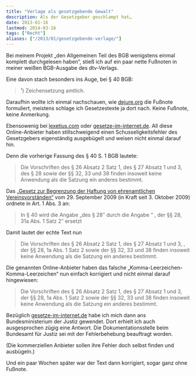 ```yaml
---
title: "Verlage als gesetzgebende Gewalt"
description: Als der Gesetzgeber geschlampt hat…
date: 2013-01-16
lastmod: 2014-03-16
tags: ["Recht"]
aliases: ["/2013/01/gesetzgebende-verlage/"]
---
```

Bei meinem Projekt „den Allgemeinen Teil des BGB wenigstens einmal komplett durchgelesen haben“, stieß ich auf ein paar nette Fußnoten in meiner weißen BGB-Ausgabe des dtv-Verlags.

Eine davon stach besonders ins Auge, bei § 40 BGB:

> ¹) Zeichensetzung amtlich.

Daraufhin wollte ich einmal nachschauen, wie [dejure.org](http://dejure.org/gesetze/BGB/40.html) die Fußnote formuliert, meistens schlage ich Gesetzestexte ja dort nach. Keine Fußnote, keine Anmerkung.

Ebensowenig bei [lexetius.com](http://lexetius.com/) oder [gesetze-im-internet.de](https://www.gesetze-im-internet.de/). All diese Online-Anbieter haben stillschweigend einen Schusseligkeitsfehler des Gesetzgebers eigenständig ausgebügelt und weisen nicht einmal darauf hin.

Denn die vorherige Fassung des § 40 S. 1 BGB lautete:

> Die Vorschriften des § 26 Absatz 2 Satz 1, des § 27 Absatz 1 und 3, des § 28 sowie der §§ 32, 33 und 38 finden insoweit keine Anwendung als die Satzung ein anderes bestimmt.

Das [„Gesetz zur Begrenzung der Haftung von ehrenamtlichen Vereinsvorständen“](http://www.bgbl.de/Xaver/start.xav?startbk=Bundesanzeiger_BGBl&start=//*%5B@attr_id=%27bgbl109s3161.pdf%27%5D) vom 29. September 2009 (in Kraft seit 3. Oktober 2009) ordnete in Art. 1 Abs. 3 an:

> In § 40 wird die Angabe „des § 28″ durch die Angabe “ , der §§ 28, 31a Abs. 1 Satz 2″ ersetzt

Damit lautet der echte Text nun

> Die Vorschriften des § 26 Absatz 2 Satz 1, des § 27 Absatz 1 und 3, , der §§ 28, 1a Abs. 1 Satz 2 sowie der §§ 32, 33 und 38 finden insoweit keine Anwendung als die Satzung ein anderes bestimmt.

Die genannten Online-Anbieter haben das falsche „Komma-Leerzeichen-Komma-Leerzeichen“ nun einfach korrigiert und nicht einmal darauf hingewiesen:

> Die Vorschriften des § 26 Absatz 2 Satz 1, des § 27 Absatz 1 und 3, der §§ 28, 1a Abs. 1 Satz 2 sowie der §§ 32, 33 und 38 finden insoweit keine Anwendung als die Satzung ein anderes bestimmt.

Bezüglich [gesetze-im-internet.de](https://www.gesetze-im-internet.de/) habe ich mich dann ans Bundesministerium der Justiz gewendet. Dort erhielt ich auch ausgesprochen zügig eine Antwort. Die Dokumentationsstelle beim Bundesamt für Justiz sei mit der Fehlerbehebung beauftragt worden.

(Die kommerziellen Anbieter sollen ihre Fehler doch selbst finden und ausbügeln.)

Und ein paar Wochen später war der Text dann korrigiert, sogar ganz ohne Fußnote.
